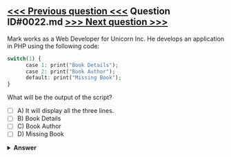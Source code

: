 [<<< Previous question <<<](0021.md)   Question ID#0022.md   [>>> Next question >>>](0023.md)
---

Mark works as a Web Developer for Unicorn Inc. He develops an application in PHP using the following code:
```php
switch(1) {
      case 1: print("Book Details"); 
      case 2: print("Book Author"); 
      default: print("Missing Book");
}
```
What will be the output of the script?

- [ ] A) It will display all the three lines.
- [ ] B) Book Details
- [ ] C) Book Author
- [ ] D) Missing Book

<details><summary><b>Answer</b></summary>
<p>
  Answer: <strong>A</strong>
</p>
</details>
